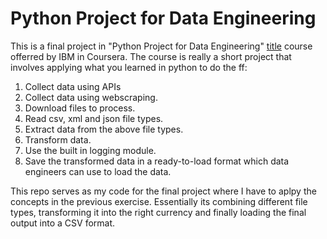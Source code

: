 # Python Project for Data Engineering

This is a final project in "Python Project for Data Engineering" [title](https://www.coursera.org/learn/python-project-for-data-engineering) course offerred by IBM in Coursera. The course is really a short project that involves applying what you learned in python to do the ff:

1. Collect data using APIs
2. Collect data using webscraping.
3. Download files to process.    
4. Read csv, xml and json file types.
5. Extract data from the above file types.
6. Transform data.
7. Use the built in logging module.
8. Save the transformed data in a ready-to-load format which data engineers can use to load the data.

This repo serves as my code for the final project where I have to aplpy the concepts in the previous exercise. Essentially its combining different file types, transforming it into the right currency and finally loading the final output into a CSV format.

